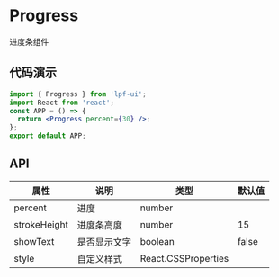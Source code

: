# Progress

进度条组件

## 代码演示

```jsx
import { Progress } from 'lpf-ui';
import React from 'react';
const APP = () => {
  return <Progress percent={30} />;
};
export default APP;
```

## API

| 属性         | 说明         | 类型                | 默认值 |
| ------------ | ------------ | ------------------- | ------ |
| percent      | 进度         | number              |        |
| strokeHeight | 进度条高度   | number              | 15     |
| showText     | 是否显示文字 | boolean             | false  |
| style        | 自定义样式   | React.CSSProperties |        |

